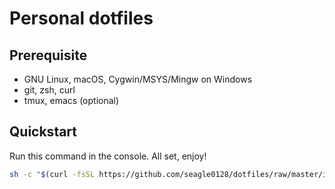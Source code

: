 # Personal dotfiles

## Prerequisite

- GNU Linux, macOS, Cygwin/MSYS/Mingw on Windows
- git, zsh, curl
- tmux, emacs (optional)

## Quickstart

Run this command in the console.
All set, enjoy!

```sh
sh -c "$(curl -fsSL https://github.com/seagle0128/dotfiles/raw/master/install.sh)"
```
